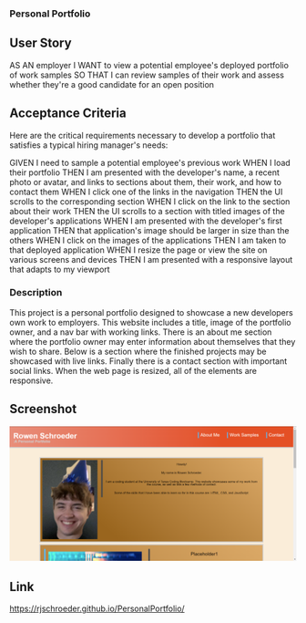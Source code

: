 ### Personal Portfolio

## User Story

AS AN employer
I WANT to view a potential employee's deployed portfolio of work samples
SO THAT I can review samples of their work and assess whether they're a good candidate for an open position

## Acceptance Criteria

Here are the critical requirements necessary to develop a portfolio that satisfies a typical hiring manager's needs:

GIVEN I need to sample a potential employee's previous work
WHEN I load their portfolio
THEN I am presented with the developer's name, a recent photo or avatar, and links to sections about them, their work, and how to contact them
WHEN I click one of the links in the navigation
THEN the UI scrolls to the corresponding section
WHEN I click on the link to the section about their work
THEN the UI scrolls to a section with titled images of the developer's applications
WHEN I am presented with the developer's first application
THEN that application's image should be larger in size than the others
WHEN I click on the images of the applications
THEN I am taken to that deployed application
WHEN I resize the page or view the site on various screens and devices
THEN I am presented with a responsive layout that adapts to my viewport

### Description

This project is a personal portfolio designed to showcase a new developers own work to employers. This website includes a title, image of the portfolio owner, and a nav bar with working links. There is an about me section where the portfolio owner may enter information about themselves that they wish to share. Below is a section where the finished projects may be showcased with live links. Finally there is a contact section with important social links. When the web page is resized, all of the elements are responsive.

## Screenshot

![Screenshot of Portfolio](./Assets/screenshotOfPortfolio.PNG)

## Link
https://rjschroeder.github.io/PersonalPortfolio/
